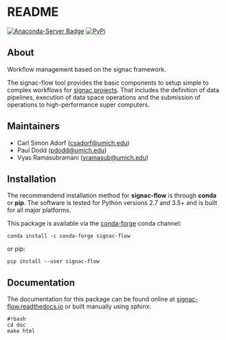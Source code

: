# README

[![Anaconda-Server Badge](https://anaconda.org/conda-forge/signac-flow/badges/version.svg)](https://anaconda.org/conda-forge/signac-flow)
[![PyPi](https://img.shields.io/pypi/v/signac-flow.svg)](https://img.shields.io/pypi/v/signac-flow.svg)

## About

Workflow management based on the signac framework.

The signac-flow tool provides the basic components to setup simple to complex workflows for [signac projects](https://glotzerlab.engin.umich.edu/signac).
That includes the definition of data pipelines, execution of data space operations and the submission of operations to high-performance super computers.

## Maintainers

  * Carl Simon Adorf (csadorf@umich.edu)
  * Paul Dodd (pdodd@umich.edu)
  * Vyas Ramasubramani (vramasub@umich.edu)

## Installation

The recommendend installation method for **signac-flow** is through **conda** or **pip**.
The software is tested for Python versions 2.7 and 3.5+ and is built for all major platforms.

This package is available via the [conda-forge](https://conda-forge.github.io/) conda channel:

`conda install -c conda-forge signac-flow`

or pip:

`pip install --user signac-flow`

## Documentation

The documentation for this package can be found online at [signac-flow.readthedocs.io](https://signac-flow.readthedocs.io/) or built manually using sphinx:
```
#!bash
cd doc
make html
```
